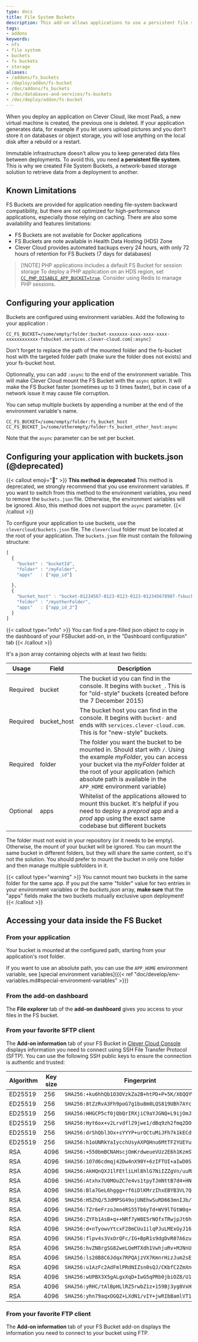 ```yaml
---
type: docs
title: File System Buckets
description: This add-on allows applications to use a persistent file system, as git-based apps don't have one
tags:
- addons
keywords:
- nfs
- file system
- buckets
- fs buckets
- storage
aliases:
- /addons/fs_buckets
- /deploy/addon/fs-bucket
- /doc/addons/fs_buckets
- /doc/databases-and-services/fs-buckets
- /doc/deploy/addon/fs-bucket
---
```


When you deploy an application on Clever Cloud, like most PaaS, a new virtual machine is created, the previous one is deleted. If your application generates data, for example if you let users upload pictures and you don't store it on databases or object storage, you will lose anything on the local disk after a rebuild or a restart.

Immutable infrastructure doesn't allow you to keep generated data files between deployments. To avoid this, you need **a persistent file system**. This is why we created File System Buckets, a network-based storage solution to retrieve data from a deployment to another.

## Known Limitations

FS Buckets are provided for application needing file-system backward compatibility, but there are not optimized for high-performance applications, especially those relying on caching. There are also some availability and features limitations:

- FS Buckets are not available for Docker applications
- FS Buckets are note available in Health Data Hosting (HDS) Zone
- Clever Cloud provides automated backups every 24 hours, with only 72 hours of retention for FS Buckets (7 days for databases)

> [!NOTE] PHP applications includes a default FS Bucket for session storage
> To deploy a PHP application on an HDS region, set [`CC_PHP_DISABLE_APP_BUCKET=true`](/developers/doc/applications/php/#speed-up-or-disable-the-session-fs-bucket). Consider using Redis to manage PHP sessions.

## Configuring your application

Buckets are configured using environment variables. Add the following to your application :

```text
CC_FS_BUCKET=/some/empty/folder:bucket-xxxxxxx-xxxx-xxxx-xxxx-xxxxxxxxxxxx-fsbucket.services.clever-cloud.com[:async]
```

Don't forget to replace the path of the mounted folder and the fs-bucket host with the targeted folder path (make sure the folder does not exists) and your fs-bucket host.

Optionnally, you can add `:async` to the end of the environment variable.
This will make Clever Cloud mount the FS Bucket with the `async` option.
It will make the FS Bucket faster (sometimes up to 3 times faster), but in case of a network issue it may cause file
corruption.

You can setup multiple buckets by appending a number at the end of the environment variable's name.

```text
CC_FS_BUCKET=/some/empty/folder:fs_bucket_host
CC_FS_BUCKET_1=/some/otherempty/folder:fs_bucket_other_host:async
```

Note that the `async` parameter can be set per bucket.

## Configuring your application with buckets.json (@deprecated)

{{< callout emoji="🧹" >}}
**This method is deprecated**
This method is deprecated, we strongly recommend that you use environment variables.
If you want to switch from this method to the environment variables, you need to remove the `buckets.json` file. Otherwise, the environment variables will be ignored.
Also, this method does not support the `async` parameter.
{{< /callout >}}

To configure your application to use buckets, use the
`clevercloud/buckets.json` file.
The `clevercloud` folder must be located at the root of your application.
The `buckets.json` file must contain the following structure:

```javascript
[
  {
    "bucket" : "bucketId",
    "folder" : "/myFolder",
    "apps"   : ["app_id"]

  },
  {
    "bucket_host" : "bucket-01234567-0123-0123-0123-012345678987-fsbucket.services.clever-cloud.com",
    "folder" : "/myotherFolder",
    "apps"   : ["app_id_2"]
  }
]
```

{{< callout type="info" >}}
You can find a pre-filled json object to copy in the dashboard of your FSBucket add-on, in the "Dashboard configuration" tab
{{< /callout >}}

It's a json array containing objects with at least two fields:

Usage    | Field        | Description
---------|--------------|--------------------------------------------------------------
Required | bucket       | The bucket id you can find in the console. It begins with `bucket_`. This is for "old-style" buckets (created before the 7 December 2015)
Required | bucket_host  | The bucket host you can find in the console. It begins with `bucket-` and ends with `services.clever-cloud.com`. This is for "new-style" buckets.
Required | folder       | The folder you want the bucket to be mounted in. Should start with `/`. Using the example *myFolder*, you can access your bucket via the *myFolder* folder at the root of your application (which absolute path is available in the `APP_HOME` environment variable)
Optional | apps         | Whitelist of the applications allowed to mount this bucket. It's helpful if you need to deploy a *preprod* app and a *prod* app using the exact same codebase but different buckets

The folder must not exist in your repository (or it needs to be empty). Otherwise, the mount of your bucket will be ignored.
You can mount the same bucket in different folders, but they will share the same content, so it's not the solution. You should prefer to mount the bucket in only one folder and then manage multiple subfolders in it.

{{< callout type="warning" >}}
You cannot mount two buckets in the same folder for the same app. If you put the same "folder" value for two entries in your environment variables or the *buckets.json* array, **make sure** that the "apps" fields make the two buckets mutually exclusive upon deployment!
{{< /callout >}}

## Accessing your data inside the FS Bucket

### From your application

Your bucket is mounted at the configured path, starting from your application's
root folder.

If you want to use an absolute path, you can use the `APP_HOME` environment
variable, see [special environment variables]({{< ref "doc/develop/env-variables.md#special-environment-variables" >}})

### From the add-on dashboard

The **File explorer** tab of the **add-on dashboard** gives you access to your files
in the FS bucket.

### From your favorite SFTP client

The **Add-on information** tab of your FS Bucket in [Clever Cloud Console](https://console.clever-cloud.com) displays information you need to connect using SSH File Transfer Protocol (SFTP). You can use the following SSH public keys to ensure the connection is authentic and trusted:

| Algorithm | Key size | Fingerprint                                        |
|-----------|----------|----------------------------------------------------|
| ED25519   | 256      | `SHA256:+ku6hhQb1O3OVzkZa2B+htPD+P+5K/X6QQYWXym/4Zo` |
| ED25519   | 256      | `SHA256:8tZzRvA3Fh9poG7g1bu8m0LQS819UBh7AYcEXJYiPqw` |
| ED25519   | 256      | `SHA256:HHGCP5cf0jQbQrIRXjiC9aYJGNQ+L9ijOmJUueLp+9A` |
| ED25519   | 256      | `SHA256:Hyt6ox+v2Lrvdfl29jwe1/dBq9zh2fmq2DO6rqurl7o` |
| ED25519   | 256      | `SHA256:drShQbl3Ox+sYYYP+urOCtuMiJFh7k1kECdvZ4hMuAE` |
| ED25519   | 256      | `SHA256:h1oUNRkYaIycchUsyAXPQHnu6MtTF2YUEYuisu+vnOE` |
| RSA       | 4096     | `SHA256:+550bmBCNAHscjOmKrdweueVUz2E6h1KzmSV+0c0U7w` |
| RSA       | 4096     | `SHA256:1O7d6cdmqj42Dw4nX90Y+6zIFTUI+aIwD0SLMQuj0ko` |
| RSA       | 4096     | `SHA256:AkHQnQXJ1lFEtliLHl8hlG7NiIZZgVn/uuRMCZJOKJk` |
| RSA       | 4096     | `SHA256:Atxhx7U0MOuZC7e4vs1tpyTJmNttB7d4+HNC5hiavFo` |
| RSA       | 4096     | `SHA256:Bla7GeL6hggg+rf6iDlKMrzIhxEBYB3VL7Q6PYGJYt4` |
| RSA       | 4096     | `SHA256:H5ZhQ/5JdMPSG49ojUNEhwSuRD663mnIJb/YDFFntyk` |
| RSA       | 4096     | `SHA256:TZr6eFrzoJmn4RS55Tb6yTd+WV9lTGtW0q+uLVbI7IE` |
| RSA       | 4096     | `SHA256:ZYFb1AsB+q++NRf7yW8E5rNOfxTRwjpJt6hqFP/NBNs` |
| RSA       | 4096     | `SHA256:d+nTyowvYtcxF28mCUu1ilqPJuLMExGyJ16Sv/pvoVY` |
| RSA       | 4096     | `SHA256:flpv4s3VxOrQFc/IG+BpR1s9dgDvR07A6zunNqO4Co0` |
| RSA       | 4096     | `SHA256:hvZN8rgSG82weLOeMTXdh1VwhjuRv+MJNnUt/X9R39g` |
| RSA       | 4096     | `SHA256:ls20B8C6Jdqx7RPQAjzVX7KmnrHizJum2sEvNhMcl60` |
| RSA       | 4096     | `SHA256:u1AzFc2AdFmlPRdNIZsn0sQJ/CKbfC2ZmXnQfabPek4` |
| RSA       | 4096     | `SHA256:wUPBX3X5gALgxXqD+IwG5qPRb0jbiOZ8/U1BOZeNhtk` |
| RSA       | 4096     | `SHA256:yRHC/tAlBpHLlRZ5rwbZ1z+159Bj3yg0VxHf+hXINLg` |
| RSA       | 4096     | `SHA256:yhn79aqxOGQZ+LXdN1/vIY+jwRIbBamlVT1+HdFoA6o` |

### From your favorite FTP client

The **Add-on information** tab of your FS Bucket add-on displays the information
you need to connect to your bucket using FTP.
